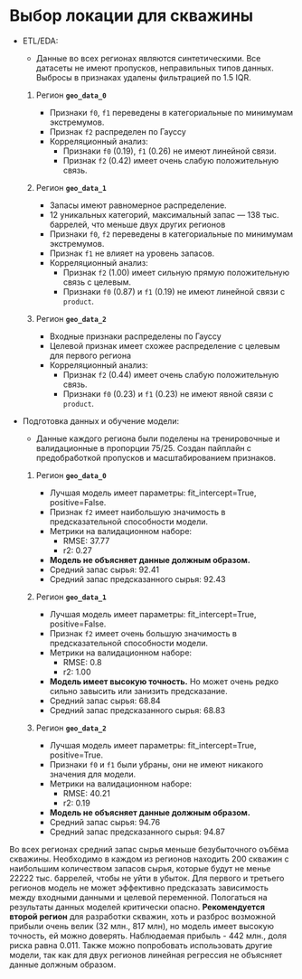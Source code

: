 # Выбор локации для скважины

- ETL/EDA:

    - Данные во всех регионах являются синтетическими. Все датасеты не имеют пропусков, неправильных типов данных. Выбросы в признаках удалены фильтрацией по 1.5 IQR.

    1. Регион **`geo_data_0`**
        - Признаки `f0`, `f1` переведены в категориальные по минимумам экстремумов.
        - Признак `f2` распределен по Гауссу
        - Корреляционный анализ:
            - Признаки `f0` (0.19), `f1` (0.26) не имеют линейной связи. 
            - Признак `f2` (0.42) имеет очень слабую положительную связь.


    2. Регион **`geo_data_1`**
        - Запасы имеют равномерное распределение.
        - 12 уникальных категорий, максимальный запас — 138 тыс. баррелей, что меньше двух других регионов
        - Признаки `f0`, `f2` переведены в категориальные по минимумам экстремумов.
        - Признак `f1` не влияет на уровень запасов.
        - Корреляционный анализ:
            - Признак `f2` (1.00) имеет сильную прямую положительную связь с целевым. 
            - Признаки `f0` (0.87) и `f1` (0.19) не имеют линейной связи с `product`.


    3. Регион **`geo_data_2`**
        - Входные признаки распределены по Гауссу
        - Целевой признак имеет схожее распределение с целевым для первого региона
        - Корреляционный анализ:
            - Признак `f2` (0.44) имеет очень слабую положительную связь.
            - Признаки `f0` (0.23) и `f1` (0.23) не имеют явной связи с `product`.

- Подготовка данных и обучение модели:

    - Данные каждого региона были поделены на тренировочные и валидационные в пропорции 75/25. Создан пайплайн с предобработкой пропусков и масштабированием признаков.

    1. Регион **`geo_data_0`**
        - Лучшая модель имеет параметры: fit_intercept=True, positive=False.
        - Признак `f2` имеет наибольшую значимость в предсказательной способности модели.
        - Метрики на валидационном наборе:
            - RMSE: 37.77
            - r2: 0.27
        - **Модель не объясняет данные должным образом.** 
        - Средний запас сырья: 92.41 
        - Средний запас предсказанного сырья: 92.43


    2. Регион **`geo_data_1`**
        - Лучшая модель имеет параметры: fit_intercept=True, positive=False.
        - Признак `f2` имеет очень большую значимость в предсказательной способности модели.
        - Метрики на валидационном наборе:
            - RMSE: 0.8
            - r2: 1.00
        - **Модель имеет высокую точность.** Но может очень редко сильно завысить или занизить предсказание.
        - Средний запас сырья: 68.84 
        - Средний запас предсказанного сырья: 68.83


    3. Регион **`geo_data_2`**
        - Лучшая модель имеет параметры: fit_intercept=True, positive=True. 
        - Признаки `f0` и `f1` были убраны, они не имеют никакого значения для модели.
        - Метрики на валидационном наборе:
            - RMSE: 40.21
            - r2: 0.19
        - **Модель не объясняет данные должным образом.** 
        - Средний запас сырья: 94.76 
        - Средний запас предсказанного сырья: 94.87


Во всех регионах средний запас сырья меньше безубыточного оъбёма скважины. Необходимо в каждом из регионов находить 200 скважин с наибольшим количеством запасов сырья, которые будут не менье 22222 тыс. баррелей, чтобы не уйти в убыток. Для первого и третьего регионов модель не может эффективно предсказать зависимость между входными данными и целевой переменной. Пологаться на результаты данных моделей критически опасно. **Рекомендуется второй регион** для разработки скважин, хоть и разброс возможной прибыли очень велик (32 млн., 817 млн), но модель имеет высокую точность, ей можно доверять. Наблюдаемая прибыль - 442 млн., доля риска равна 0.011. Также можно попробовать использовать другие модели, так как для двух регионов линейная регрессия не объясняет данные должным образом.
